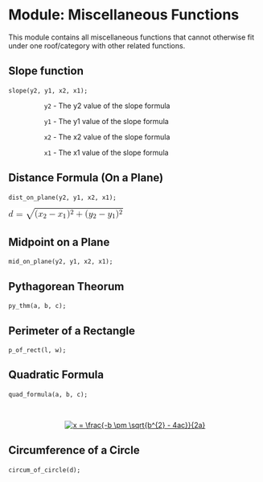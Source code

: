 # Module: Miscellaneous Functions
This module contains all miscellaneous functions that cannot otherwise fit under one roof/category with other related functions.

## Slope function
```
slope(y2, y1, x2, x1);
```
&nbsp;&nbsp;&nbsp;&nbsp;&nbsp;&nbsp;&nbsp;&nbsp;&nbsp;&nbsp;&nbsp;&nbsp;&nbsp;&nbsp;&nbsp;&nbsp;&nbsp;&nbsp;`y2` - The y2 value of the slope formula

&nbsp;&nbsp;&nbsp;&nbsp;&nbsp;&nbsp;&nbsp;&nbsp;&nbsp;&nbsp;&nbsp;&nbsp;&nbsp;&nbsp;&nbsp;&nbsp;&nbsp;&nbsp;`y1` - The y1 value of the slope formula

&nbsp;&nbsp;&nbsp;&nbsp;&nbsp;&nbsp;&nbsp;&nbsp;&nbsp;&nbsp;&nbsp;&nbsp;&nbsp;&nbsp;&nbsp;&nbsp;&nbsp;&nbsp;`x2` - The x2 value of the slope formula

&nbsp;&nbsp;&nbsp;&nbsp;&nbsp;&nbsp;&nbsp;&nbsp;&nbsp;&nbsp;&nbsp;&nbsp;&nbsp;&nbsp;&nbsp;&nbsp;&nbsp;&nbsp;`x1` - The x1 value of the slope formula

## Distance Formula (On a Plane)
```
dist_on_plane(y2, y1, x2, x1);
```
![](https://raw.githubusercontent.com/ChristoffenOSWorks/libalgebra-rs/misc-module-docs/docs/distance_plane.gif.gif)

## Midpoint on a Plane
```
mid_on_plane(y2, y1, x2, x1);
```

## Pythagorean Theorum
```
py_thm(a, b, c);
```

## Perimeter of a Rectangle
```
p_of_rect(l, w);
```

## Quadratic Formula
```
quad_formula(a, b, c);
```

<html><body>
<center>&nbsp;&nbsp;&nbsp;&nbsp;&nbsp;&nbsp;&nbsp;&nbsp;&nbsp;&nbsp;&nbsp;&nbsp;&nbsp;&nbsp;&nbsp;&nbsp;&nbsp;&nbsp;&nbsp;&nbsp;&nbsp;&nbsp;&nbsp;&nbsp;&nbsp;&nbsp;&nbsp;&nbsp;&nbsp;&nbsp;&nbsp;&nbsp;&nbsp;&nbsp;&nbsp;&nbsp;&nbsp;&nbsp;&nbsp;&nbsp;&nbsp;&nbsp;&nbsp;&nbsp;&nbsp;&nbsp;&nbsp;&nbsp;&nbsp;&nbsp;&nbsp;&nbsp;&nbsp;&nbsp;

<a href="https://www.codecogs.com/eqnedit.php?latex=x&space;=&space;\frac{-b&space;\pm&space;\sqrt{b^{2}&space;-&space;4ac}}{2a}" target="_blank"><img src="https://latex.codecogs.com/gif.latex?x&space;=&space;\frac{-b&space;\pm&space;\sqrt{b^{2}&space;-&space;4ac}}{2a}" title="x = \frac{-b \pm \sqrt{b^{2} - 4ac}}{2a}" /></a>
</center>
</body></html>

## Circumference of a Circle
```
circum_of_circle(d);
```
